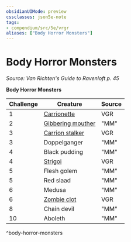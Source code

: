 ```yaml
---
obsidianUIMode: preview
cssclasses: json5e-note
tags:
- compendium/src/5e/vrgr
aliases: ["Body Horror Monsters"]
---
```

# Body Horror Monsters
*Source: Van Richten's Guide to Ravenloft p. 45* 

**Body Horror Monsters**

| Challenge | Creature | Source |
|-----------|----------|--------|
| 1 | [Carrionette](compendium/bestiary/construct/carrionette-vrgr.md) | VGR |
| 2 | [Gibbering mouther](compendium/bestiary/aberration/gibbering-mouther.md) | "MM" |
| 3 | [Carrion stalker](compendium/bestiary/monstrosity/carrion-stalker-vrgr.md) | VGR |
| 3 | Doppelganger | "MM" |
| 4 | Black pudding | "MM" |
| 4 | [Strigoi](compendium/bestiary/monstrosity/strigoi-vrgr.md) | VGR |
| 5 | Flesh golem | "MM" |
| 5 | Red slaad | "MM" |
| 6 | Medusa | "MM" |
| 6 | [Zombie clot](compendium/bestiary/undead/zombie-clot-vrgr.md) | VGR |
| 8 | Chain devil | "MM" |
| 10 | Aboleth | "MM" |
^body-horror-monsters